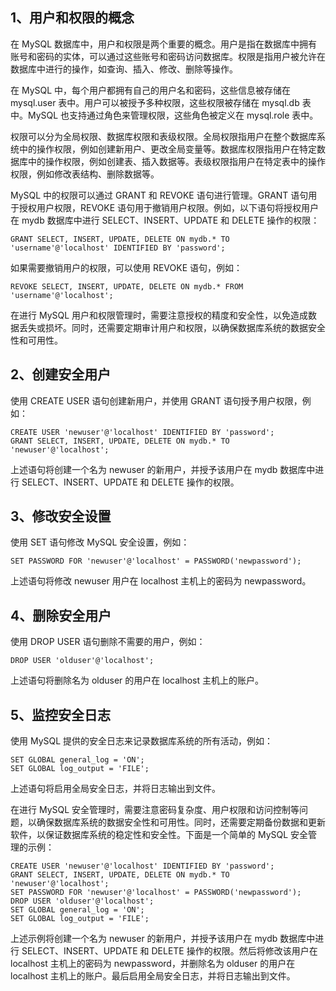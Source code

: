 ## 1、用户和权限的概念

在 MySQL 数据库中，用户和权限是两个重要的概念。用户是指在数据库中拥有账号和密码的实体，可以通过这些账号和密码访问数据库。权限是指用户被允许在数据库中进行的操作，如查询、插入、修改、删除等操作。

在 MySQL 中，每个用户都拥有自己的用户名和密码，这些信息被存储在 mysql.user 表中。用户可以被授予多种权限，这些权限被存储在 mysql.db 表中。MySQL 也支持通过角色来管理权限，这些角色被定义在 mysql.role 表中。

权限可以分为全局权限、数据库权限和表级权限。全局权限指用户在整个数据库系统中的操作权限，例如创建新用户、更改全局变量等。数据库权限指用户在特定数据库中的操作权限，例如创建表、插入数据等。表级权限指用户在特定表中的操作权限，例如修改表结构、删除数据等。

MySQL 中的权限可以通过 GRANT 和 REVOKE 语句进行管理。GRANT 语句用于授权用户权限，REVOKE 语句用于撤销用户权限。例如，以下语句将授权用户在 mydb 数据库中进行 SELECT、INSERT、UPDATE 和 DELETE 操作的权限：

```mysql
GRANT SELECT, INSERT, UPDATE, DELETE ON mydb.* TO 'username'@'localhost' IDENTIFIED BY 'password';
```

如果需要撤销用户的权限，可以使用 REVOKE 语句，例如：

```mysql
REVOKE SELECT, INSERT, UPDATE, DELETE ON mydb.* FROM 'username'@'localhost';
```

在进行 MySQL 用户和权限管理时，需要注意授权的精度和安全性，以免造成数据丢失或损坏。同时，还需要定期审计用户和权限，以确保数据库系统的数据安全性和可用性。

## 2、创建安全用户

使用 CREATE USER 语句创建新用户，并使用 GRANT 语句授予用户权限，例如：

```mysql
CREATE USER 'newuser'@'localhost' IDENTIFIED BY 'password';
GRANT SELECT, INSERT, UPDATE, DELETE ON mydb.* TO 'newuser'@'localhost';
```

上述语句将创建一个名为 newuser 的新用户，并授予该用户在 mydb 数据库中进行 SELECT、INSERT、UPDATE 和 DELETE 操作的权限。

## 3、修改安全设置

使用 SET 语句修改 MySQL 安全设置，例如：

```mysql
SET PASSWORD FOR 'newuser'@'localhost' = PASSWORD('newpassword');
```

上述语句将修改 newuser 用户在 localhost 主机上的密码为 newpassword。

## 4、删除安全用户

使用 DROP USER 语句删除不需要的用户，例如：

```mysql
DROP USER 'olduser'@'localhost';
```

上述语句将删除名为 olduser 的用户在 localhost 主机上的账户。

## 5、监控安全日志

使用 MySQL 提供的安全日志来记录数据库系统的所有活动，例如：

```mysql
SET GLOBAL general_log = 'ON';
SET GLOBAL log_output = 'FILE';
```

上述语句将启用全局安全日志，并将日志输出到文件。

在进行 MySQL 安全管理时，需要注意密码复杂度、用户权限和访问控制等问题，以确保数据库系统的数据安全性和可用性。同时，还需要定期备份数据和更新软件，以保证数据库系统的稳定性和安全性。下面是一个简单的 MySQL 安全管理的示例：

```mysql
CREATE USER 'newuser'@'localhost' IDENTIFIED BY 'password';
GRANT SELECT, INSERT, UPDATE, DELETE ON mydb.* TO 'newuser'@'localhost';
SET PASSWORD FOR 'newuser'@'localhost' = PASSWORD('newpassword');
DROP USER 'olduser'@'localhost';
SET GLOBAL general_log = 'ON';
SET GLOBAL log_output = 'FILE';
```

上述示例将创建一个名为 newuser 的新用户，并授予该用户在 mydb 数据库中进行 SELECT、INSERT、UPDATE 和 DELETE 操作的权限。然后将修改该用户在 localhost 主机上的密码为 newpassword，并删除名为 olduser 的用户在 localhost 主机上的账户。最后启用全局安全日志，并将日志输出到文件。